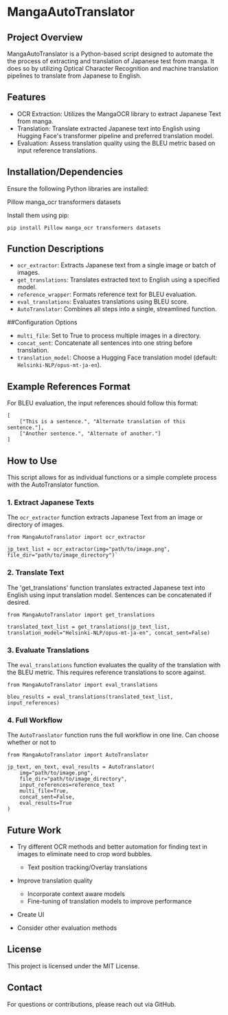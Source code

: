 # MangaAutoTranslator

## Project Overview
MangaAutoTranslator is a Python-based script designed to automate the the process of extracting and translation of Japanese test from manga. It does so by utilizing Optical Character Recognition and machine translation pipelines to translate from Japanese to English.

## Features

- OCR Extraction: Utilizes the MangaOCR library to extract Japanese Text from manga.
- Translation: Translate extracted Japanese text into English using Hugging Face's transformer pipeline and preferred translation model.
- Evaluation: Assess translation quality using the BLEU metric based on input reference translations.

## Installation/Dependencies
Ensure the following Python libraries are installed:

Pillow
manga_ocr
transformers
datasets

Install them using pip:


`pip install Pillow manga_ocr transformers datasets`

## Function Descriptions
- `ocr_extractor`: Extracts Japanese text from a single image or batch of images.
- `get_translations`: Translates extracted text to English using a specified model.
- `reference_wrapper`: Formats reference text for BLEU evaluation.
- `eval_translations`: Evaluates translations using BLEU score.
- `AutoTranslator`: Combines all steps into a single, streamlined function.

##Configuration Options
- `multi_file`: Set to True to process multiple images in a directory.
- `concat_sent`: Concatenate all sentences into one string before translation.
- `translation_model`: Choose a Hugging Face translation model (default: `Helsinki-NLP/opus-mt-ja-en`).

## Example References Format
For BLEU evaluation, the input references should follow this format:
```
[
    ["This is a sentence.", "Alternate translation of this sentence."],
    ["Another sentence.", "Alternate of another."]
]
```

## How to Use

This script allows for as individual functions or a simple complete process with the AutoTranslator function.

### 1. Extract Japanese Texts
The `ocr_extractor` function extracts Japanese Text from an image or directory of images.

```
from MangaAutoTranslator import ocr_extractor

jp_text_list = ocr_extractor(img="path/to/image.png", file_dir="path/to/image_directory")`
```

### 2. Translate Text
The 'get_translations' function translates extracted Japanese text into English using input translation model. Sentences can be concatenated if desired.

```
from MangaAutoTranslator import get_translations

translated_text_list = get_translations(jp_text_list, translation_model="Helsinki-NLP/opus-mt-ja-en", concat_sent=False)
```

### 3. Evaluate Translations
The `eval_translations` function evaluates the quality of the translation with the BLEU metric. This requires reference translations to score against.

```
from MangaAutoTranslator import eval_translations

bleu_results = eval_translations(translated_text_list, input_references)
```

### 4. Full Workflow
The `AutoTranslator` function runs the full workflow in one line. Can choose whether or not to 

```
from MangaAutoTranslator import AutoTranslator

jp_text, en_text, eval_results = AutoTranslator(
    img="path/to/image.png", 
    file_dir="path/to/image_directory",
    input_references=reference_text
    multi_file=True, 
    concat_sent=False, 
    eval_results=True
)
```

## Future Work
- Try different OCR methods and better automation for finding text in images to eliminate need to crop word bubbles.
   - Text position tracking/Overlay translations
- Improve translation quality
   - Incorporate context aware models
   - Fine-tuning of translation models to improve performance
- Create UI

- Consider other evaluation methods

## License
This project is licensed under the MIT License.

## Contact
For questions or contributions, please reach out via GitHub.
